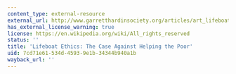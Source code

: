 ```yaml
---
content_type: external-resource
external_url: http://www.garretthardinsociety.org/articles/art_lifeboat_ethics_case_against_helping_poor.html
has_external_license_warning: true
license: https://en.wikipedia.org/wiki/All_rights_reserved
status: ''
title: 'Lifeboat Ethics: The Case Against Helping the Poor'
uid: 7cd71e61-534d-4593-9e1b-34344b940a1b
wayback_url: ''
---
```

